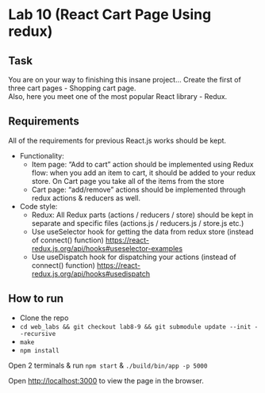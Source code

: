 # Lab 10 (React Cart Page Using redux)
## Task
You are on your way to finishing this insane project… Create the first of three cart pages - Shopping cart page.  
Also, here you meet one of the most popular React library - Redux.  

## Requirements
All of the requirements for previous React.js works should be kept.
 - Functionality:
   - Item page: “Add to cart” action should be implemented using Redux flow: when you add an item to cart, it should be added to your redux store. On Cart page you take all of the items from the store
   - Cart page: “add/remove” actions should be implemented through redux actions & reducers as well.
 - Code style:
   - Redux: All Redux parts (actions / reducers / store) should be kept in separate and specific files (actions.js / reducers.js / store.js etc.)
   - Use useSelector hook for getting the data from redux store (instead of connect() function) https://react-redux.js.org/api/hooks#useselector-examples
   - Use useDispatch hook for dispatching your actions (instead of connect() function) https://react-redux.js.org/api/hooks#usedispatch

## How to run
 - Clone the repo
 - `cd web_labs && git checkout lab8-9 && git submodule update --init --recursive`
 - `make`
 - `npm install`

Open 2 terminals & run `npm start` & `./build/bin/app -p 5000`

Open [http://localhost:3000](http://localhost:3000) to view the page in the browser.

